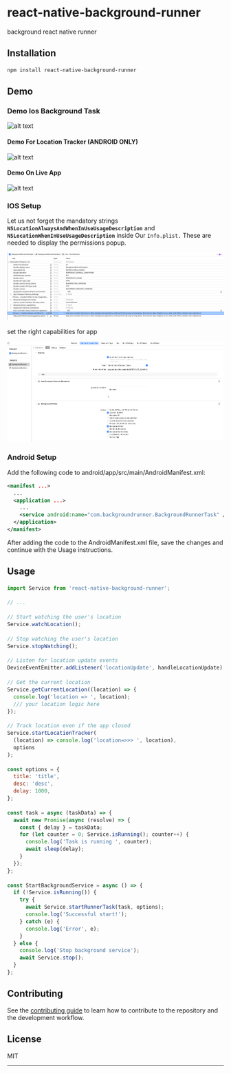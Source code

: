 # react-native-background-runner

background react native runner

## Installation

```sh
npm install react-native-background-runner
```

## Demo

### Demo Ios Background Task

![alt text](https://github.com/mhmdnasser124/react-native-background-runner/blob/main/Screenshots/ios_background_runner.gif 'Ios Background Runner')

#### Demo For Location Tracker (ANDROID ONLY)

![alt text](https://github.com/mhmdnasser124/react-native-background-runner/blob/main/Screenshots/LocationTracker.gif 'Location Tracker')

#### Demo On Live App

![alt text](https://github.com/mhmdnasser124/react-native-background-runner/blob/main/Screenshots/live_demo.gif 'Location Tracker')

### IOS Setup

Let us not forget the mandatory strings
**`NSLocationAlwaysAndWhenInUseUsageDescription`** and **`NSLocationWhenInUseUsageDescription`** inside Our `Info.plist.` These are needed to display the permissions popup.

![alt text](https://github.com/mhmdnasser124/react-native-background-runner/blob/main/Screenshots/infoplist.png 'info plist')

set the right capabilities for app

![alt text](https://github.com/mhmdnasser124/react-native-background-runner/blob/main/Screenshots/capabilities.png 'capabilities')

### Android Setup

Add the following code to android/app/src/main/AndroidManifest.xml:

```xml
<manifest ...>
  ...
  <application ...>
    ...
    <service android:name="com.backgroundrunner.BackgroundRunnerTask" />
  </application>
</manifest>
```

After adding the code to the AndroidManifest.xml file, save the changes and continue with the Usage instructions.

## Usage

```js
import Service from 'react-native-background-runner';

// ...

// Start watching the user's location
Service.watchLocation();

// Stop watching the user's location
Service.stopWatching();

// Listen for location update events
DeviceEventEmitter.addListener('locationUpdate', handleLocationUpdate);

// Get the current location
Service.getCurrentLocation((location) => {
  console.log('location => ', location);
  /// your location logic here
});

// Track location even if the app closed
Service.startLocationTracker(
  (location) => console.log('location=>>> ', location),
  options
);

const options = {
  title: 'title',
  desc: 'desc',
  delay: 1000,
};

const task = async (taskData) => {
  await new Promise(async (resolve) => {
    const { delay } = taskData;
    for (let counter = 0; Service.isRunning(); counter++) {
      console.log('Task is running ', counter);
      await sleep(delay);
    }
  });
};

const StartBackgroundService = async () => {
  if (!Service.isRunning()) {
    try {
      await Service.startRunnerTask(task, options);
      console.log('Successful start!');
    } catch (e) {
      console.log('Error', e);
    }
  } else {
    console.log('Stop background service');
    await Service.stop();
  }
};
```

## Contributing

See the [contributing guide](CONTRIBUTING.md) to learn how to contribute to the repository and the development workflow.

## License

MIT

---
